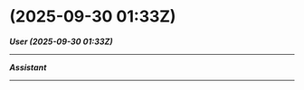 <!-- Generated by SpecStory -->

<!-- vscode Session 5d70fbb9-1d01-44f6-a4ff-4266ee01272f (2025-09-30 01:33Z) -->

#  (2025-09-30 01:33Z)

_**User (2025-09-30 01:33Z)**_



---

_**Assistant**_



---

